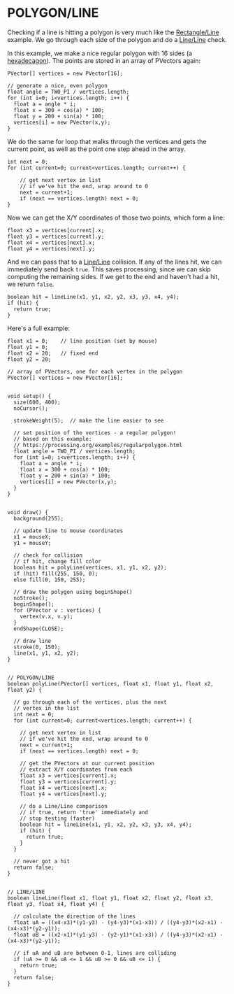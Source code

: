 # POLYGON/LINE  
Checking if a line is hitting a polygon is very much like the [Rectangle/Line](rect-line.php) example. We go through each side of the polygon and do a [Line/Line](line-line.php) check.

In this example, we make a nice regular polygon with 16 sides (a [hexadecagon](http://en.wikipedia.org/wiki/Hexadecagon)). The points are stored in an array of PVectors again:

	PVector[] vertices = new PVector[16];
	
	// generate a nice, even polygon
	float angle = TWO_PI / vertices.length;
	for (int i=0; i<vertices.length; i++) {
	  float a = angle * i;
	  float x = 300 + cos(a) * 100;
	  float y = 200 + sin(a) * 100;
	  vertices[i] = new PVector(x,y);
	}

We do the same for loop that walks through the vertices and gets the current point, as well as the point one step ahead in the array.

	int next = 0;
  	for (int current=0; current<vertices.length; current++) {

  		// get next vertex in list
    	// if we've hit the end, wrap around to 0
    	next = current+1;
    	if (next == vertices.length) next = 0;
    }

Now we can get the X/Y coordinates of those two points, which form a line:

	float x3 = vertices[current].x;
    float y3 = vertices[current].y;
    float x4 = vertices[next].x;
    float y4 = vertices[next].y;

And we can pass that to a [Line/Line](line-line.php) collision. If any of the lines hit, we can immediately send back `true`. This saves processing, since we can skip computing the remaining sides. If we get to the end and haven't had a hit, we return `false`.

	boolean hit = lineLine(x1, y1, x2, y2, x3, y3, x4, y4);
    if (hit) {
      return true;
    }

Here's a full example:

	float x1 = 0;    // line position (set by mouse)
	float y1 = 0;
	float x2 = 20;   // fixed end
	float y2 = 20;

	// array of PVectors, one for each vertex in the polygon
	PVector[] vertices = new PVector[16];


	void setup() {
	  size(600, 400);
	  noCursor();

	  strokeWeight(5);  // make the line easier to see

	  // set position of the vertices - a regular polygon!
	  // based on this example: 
	  // https://processing.org/examples/regularpolygon.html
	  float angle = TWO_PI / vertices.length;
	  for (int i=0; i<vertices.length; i++) {
	    float a = angle * i;
	    float x = 300 + cos(a) * 100;
	    float y = 200 + sin(a) * 100;
	    vertices[i] = new PVector(x,y);
	  }
	}


	void draw() {
	  background(255);

	  // update line to mouse coordinates
	  x1 = mouseX;
	  y1 = mouseY;

	  // check for collision
	  // if hit, change fill color
	  boolean hit = polyLine(vertices, x1, y1, x2, y2);
	  if (hit) fill(255, 150, 0);
	  else fill(0, 150, 255);

	  // draw the polygon using beginShape()
	  noStroke();
	  beginShape();
	  for (PVector v : vertices) {
	    vertex(v.x, v.y);
	  }
	  endShape(CLOSE);

	  // draw line
	  stroke(0, 150);
	  line(x1, y1, x2, y2);
	}


	// POLYGON/LINE
	boolean polyLine(PVector[] vertices, float x1, float y1, float x2, float y2) {

	  // go through each of the vertices, plus the next
	  // vertex in the list
	  int next = 0;
	  for (int current=0; current<vertices.length; current++) {

	    // get next vertex in list
	    // if we've hit the end, wrap around to 0
	    next = current+1;
	    if (next == vertices.length) next = 0;

	    // get the PVectors at our current position
	    // extract X/Y coordinates from each
	    float x3 = vertices[current].x;
	    float y3 = vertices[current].y;
	    float x4 = vertices[next].x;
	    float y4 = vertices[next].y;

	    // do a Line/Line comparison
	    // if true, return 'true' immediately and
	    // stop testing (faster)
	    boolean hit = lineLine(x1, y1, x2, y2, x3, y3, x4, y4);
	    if (hit) {
	      return true;
	    }
	  }

	  // never got a hit
	  return false;
	}


	// LINE/LINE
	boolean lineLine(float x1, float y1, float x2, float y2, float x3, float y3, float x4, float y4) {

	  // calculate the direction of the lines
	  float uA = ((x4-x3)*(y1-y3) - (y4-y3)*(x1-x3)) / ((y4-y3)*(x2-x1) - (x4-x3)*(y2-y1));
	  float uB = ((x2-x1)*(y1-y3) - (y2-y1)*(x1-x3)) / ((y4-y3)*(x2-x1) - (x4-x3)*(y2-y1));

	  // if uA and uB are between 0-1, lines are colliding
	  if (uA >= 0 && uA <= 1 && uB >= 0 && uB <= 1) {
	    return true;
	  }
	  return false;
	}

